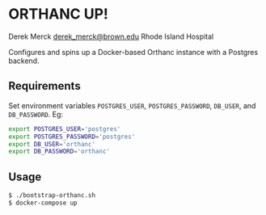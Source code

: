 # ORTHANC UP!

Derek Merck <derek_merck@brown.edu>
Rhode Island Hospital

Configures and spins up a Docker-based Orthanc instance with a Postgres backend.

## Requirements

Set environment variables `POSTGRES_USER`, `POSTGRES_PASSWORD`, `DB_USER`, and `DB_PASSWORD`. Eg:

```bash
export POSTGRES_USER='postgres'
export POSTGRES_PASSWORD='postgres'
export DB_USER='orthanc'
export DB_PASSWORD='orthanc'
```

## Usage

```bash
$ ./bootstrap-orthanc.sh
$ docker-compose up
```
